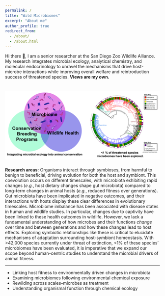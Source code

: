 ```yaml
---
permalink: /
title: "Wild Microbiomes"
excerpt: "About me"
author_profile: true
redirect_from: 
  - /about/
  - /about.html
---
```


Hi there 👋, I am a senior researcher at the San Diego Zoo Wildlife Alliance. My research integrates microbial ecology, analytical chemistry, and molecular endocrinology to unravel the mechanisms that drive host-microbe interactions while improving overall welfare and reintroduction success of threatened species. <b>Views are my own. </b>

![](images/venn+tree.png)
======

<b>Research areas:</b> Organisms interact through symbioses, from harmful to benign to beneficial, driving evolution for both the host and symbiont. This coevolution occurs on different timescales, with microbiota exhibiting rapid changes (<i>e.g.</i>, host dietary changes shape gut microbiota) compared to long-term changes in animal hosts (<i>e.g.</i>, reduced fitness over generations). Gut microbiota have been implicated in negative outcomes, and their interactions with hosts display these clear differences in evolutionary timescales. Microbiome imbalance has been associated with disease states in human and wildlife studies. In particular, changes due to captivity have been linked to these health outcomes in wildlife. However, we lack a fundamental understanding of how microbes and their functions <i>change</i> over time and between generations and how these changes lead to host effects. Exploring symbiotic relationships like these is critical to elucidate mechanisms of adaptation surrounding host-symbiont homeostasis. With >42,000 species currently under threat of extinction, <1% of these species’ microbiomes have been evaluated, it is imperative that we expand our scope beyond human-centric studies to understand the microbial drivers of animal fitness.

------
* Linking host fitness to environmentally driven changes in microbiota
* Examining microbiomes following environmental chemical exposure
* Rewilding across scales–microbes as treatment
* Understanding organismal function through chemical ecology

